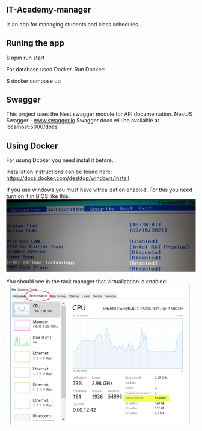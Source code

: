 ## IT-Academy-manager

Is an app for managing students and class schedules.

## Runing the app

$ npm run start

For database used Docker. Run Docker:

$ docker compose up

## Swagger 
This project uses the Nest swagger module for API documentation. NestJS Swagger - www.swagger.io
Swagger docs will be available at localhost:5000/docs

## Using Docker

For usung Dcoker you need instal it before.

Installation instructions can be found here: https://docs.docker.com/desktop/windows/install

If you use windows you must have vitrealization enabled. For this you need turn on it in BIOS like this:
<img src="./img_for_readme/BIOS config.jpg" />

You should see in the task manager that virtualization is enabled:
<img src="./img_for_readme/Perfomens.png" />
